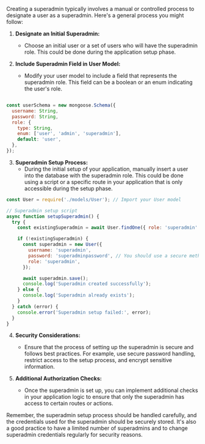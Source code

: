 Creating a superadmin typically involves a manual or controlled process to designate a user as a superadmin. Here's a general process you might follow:

1. **Designate an Initial Superadmin:**
   - Choose an initial user or a set of users who will have the superadmin role. This could be done during the application setup phase.

2. **Include Superadmin Field in User Model:**
   - Modify your user model to include a field that represents the superadmin role. This field can be a boolean or an enum indicating the user's role.

```javascript

const userSchema = new mongoose.Schema({
  username: String,
  password: String,
  role: {
    type: String,
    enum: ['user', 'admin', 'superadmin'],
    default: 'user',
  },
});

```
3. **Superadmin Setup Process:**
   - During the initial setup of your application, manually insert a user into the database with the superadmin role. This could be done using a script or a specific route in your application that is only accessible during the setup phase.

```javascript
const User = require('./models/User'); // Import your User model

// Superadmin setup script
async function setupSuperadmin() {
  try {
    const existingSuperadmin = await User.findOne({ role: 'superadmin' });

    if (!existingSuperadmin) {
      const superadmin = new User({
        username: 'superadmin',
        password: 'superadminpassword', // You should use a secure method for password hashing
        role: 'superadmin',
      });

      await superadmin.save();
      console.log('Superadmin created successfully');
    } else {
      console.log('Superadmin already exists');
    }
  } catch (error) {
    console.error('Superadmin setup failed:', error);
  }
}
```


4. **Security Considerations:**
   - Ensure that the process of setting up the superadmin is secure and follows best practices. For example, use secure password handling, restrict access to the setup process, and encrypt sensitive information.


5. **Additional Authorization Checks:**
   - Once the superadmin is set up, you can implement additional checks in your application logic to ensure that only the superadmin has access to certain routes or actions.

Remember, the superadmin setup process should be handled carefully, and the credentials used for the superadmin should be securely stored. It's also a good practice to have a limited number of superadmins and to change superadmin credentials regularly for security reasons.